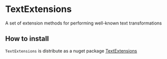 # TextExtensions
A set of extension methods for performing well-known text transformations

## How to install
`TextExtensions` is distribute as a nuget package [TextExtensions](https://www.nuget.org/packages/SmartAnalyzers.TextExtensions/)
